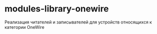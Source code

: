 # modules-library-onewire
Реализация читателей и записывателей для устройств относящихся к категории OneWire

